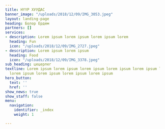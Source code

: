 ```yaml
---
title: НҮҮР ХУУДАС
banner_image: "/uploads/2018/12/09/IMG_3053.jpeg"
layout: landing-page
heading: Болор Ердем
partners: []
services:
- description: Lorem ipsum lorem ipsum lorem ipsum lorem
  heading: Fun
  icon: "/uploads/2018/12/09/IMG_2727.jpeg"
- description: Lorem ipsum lorem ipsum
  heading: Food
  icon: "/uploads/2018/12/09/IMG_3378.jpeg"
sub_heading: цецерлег
textline: Lorem ipsum lorem ipsum lorem ipsum lorem ipsum lorem ipsum lorem ipsum
  lorem ipsum lorem ipsum lorem ipsum lorem ipsum
hero_button:
  text: ''
  href: ''
show_news: true
show_staff: false
menu:
  navigation:
    identifier: _index
    weight: 1

---
```


